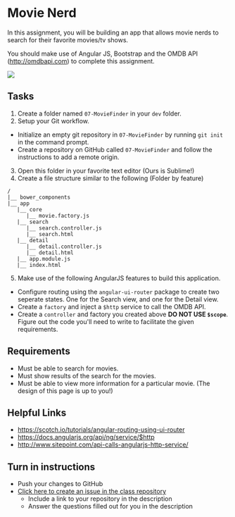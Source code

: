 # Movie Nerd

In this assignment, you will be building an app that allows movie nerds to search for their favorite movies/tv shows.

You should make use of Angular JS, Bootstrap and the OMDB API (http://omdbapi.com) to complete this assignment.

<img src="http://i.imgur.com/ebody6P.png" /> 

## Tasks
1. Create a folder named `07-MovieFinder` in your `dev` folder.
2. Setup your Git workflow.
  - Initialize an empty git repository in `07-MovieFinder` by running `git init` in the command prompt.
  - Create a repository on GitHub called `07-MovieFinder` and follow the instructions to add a remote origin.
3. Open this folder in your favorite text editor (Ours is Sublime!)
4. Create a file structure similar to the following (Folder by feature)
```
/
|__ bower_components
|__ app
   |__ core
      |__ movie.factory.js
   |__ search
      |__ search.controller.js
      |__ search.html
   |__ detail
      |__ detail.controller.js
      |__ detail.html
   |__ app.module.js
   |__ index.html

```
5. Make use of the following AngularJS features to build this application.
  - Configure routing using the `angular-ui-router` package to create two seperate states. One for the Search view, and one for the Detail view.
  - Create a `factory` and inject a `$http` service to call the OMDB API.
  - Create a `controller` and factory you created above **DO NOT USE `$scope`**. Figure out the code you'll need to write to facilitate the given requirements.
  
## Requirements
* Must be able to search for movies.
* Must show results of the search for the movies.
* Must be able to view more information for a particular movie. (The design of this page is up to you!)

## Helpful Links
* https://scotch.io/tutorials/angular-routing-using-ui-router
* https://docs.angularjs.org/api/ng/service/$http
* http://www.sitepoint.com/api-calls-angularjs-http-service/

## Turn in instructions
* Push your changes to GitHub 
* [Click here to create an issue in the class repository](https://github.com/OriginCodeAcademy/Cohort7/issues/new?title=07-MovieFinder&body=1.%20Where%20can%20I%20find%20your%20repository%3F%0D%0A%0D%0A%0D%0A%0D%0A2.%20Did%20you%20complete%20any%20of%20the%20extras%3F)
	* Include a link to your repository in the description
	* Answer the questions filled out for you in the description
